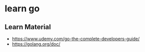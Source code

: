 learn go
===

Learn Material
--- 

- https://www.udemy.com/go-the-complete-developers-guide/
- https://golang.org/doc/ 